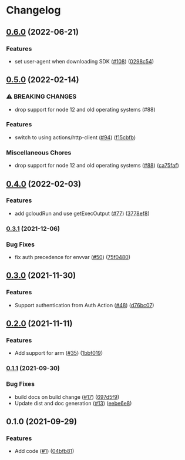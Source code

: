 # Changelog

## [0.6.0](https://www.github.com/google-github-actions/setup-cloud-sdk/compare/v0.5.0...v0.6.0) (2022-06-21)


### Features

* set user-agent when downloading SDK ([#108](https://www.github.com/google-github-actions/setup-cloud-sdk/issues/108)) ([0298c54](https://www.github.com/google-github-actions/setup-cloud-sdk/commit/0298c54ee06afb48d2b383d58b801d8205921a8f))

## [0.5.0](https://www.github.com/google-github-actions/setup-cloud-sdk/compare/v0.4.0...v0.5.0) (2022-02-14)


### ⚠ BREAKING CHANGES

* drop support for node 12 and old operating systems (#88)

### Features

* switch to using actions/http-client ([#94](https://www.github.com/google-github-actions/setup-cloud-sdk/issues/94)) ([f15cbfb](https://www.github.com/google-github-actions/setup-cloud-sdk/commit/f15cbfb9aaf926ebf7c9869dd701e09d021c82c8))


### Miscellaneous Chores

* drop support for node 12 and old operating systems ([#88](https://www.github.com/google-github-actions/setup-cloud-sdk/issues/88)) ([ca75faf](https://www.github.com/google-github-actions/setup-cloud-sdk/commit/ca75faf4f650a0455ae0622a5fa9dd4a7f30d85d))

## [0.4.0](https://www.github.com/google-github-actions/setup-cloud-sdk/compare/v0.3.1...v0.4.0) (2022-02-03)


### Features

* add gcloudRun and use getExecOutput ([#77](https://www.github.com/google-github-actions/setup-cloud-sdk/issues/77)) ([3778ef8](https://www.github.com/google-github-actions/setup-cloud-sdk/commit/3778ef84102b620307c528ced79f0c5cbf11c71e))

### [0.3.1](https://www.github.com/google-github-actions/setup-cloud-sdk/compare/v0.3.0...v0.3.1) (2021-12-06)


### Bug Fixes

* fix auth precedence for envvar ([#50](https://www.github.com/google-github-actions/setup-cloud-sdk/issues/50)) ([75f0480](https://www.github.com/google-github-actions/setup-cloud-sdk/commit/75f04802b68546f53c1f05496f983a3e1cbb3650))

## [0.3.0](https://www.github.com/google-github-actions/setup-cloud-sdk/compare/v0.2.0...v0.3.0) (2021-11-30)


### Features

* Support authentication from Auth Action ([#48](https://www.github.com/google-github-actions/setup-cloud-sdk/issues/48)) ([d76bc07](https://www.github.com/google-github-actions/setup-cloud-sdk/commit/d76bc07c27d18f139ef42e5845c1f83f17947a09))

## [0.2.0](https://www.github.com/google-github-actions/setup-cloud-sdk/compare/v0.1.1...v0.2.0) (2021-11-11)


### Features

* Add support for arm ([#35](https://www.github.com/google-github-actions/setup-cloud-sdk/issues/35)) ([1bbf019](https://www.github.com/google-github-actions/setup-cloud-sdk/commit/1bbf01998fbfee5edfa04165770e4ecac87d9573))

### [0.1.1](https://www.github.com/google-github-actions/setup-cloud-sdk/compare/v0.1.0...v0.1.1) (2021-09-30)


### Bug Fixes

* build docs on build change ([#17](https://www.github.com/google-github-actions/setup-cloud-sdk/issues/17)) ([697d5f9](https://www.github.com/google-github-actions/setup-cloud-sdk/commit/697d5f94e2d798253d557204199ccf009be0f882))
* Update dist and doc generation ([#13](https://www.github.com/google-github-actions/setup-cloud-sdk/issues/13)) ([eebe6e8](https://www.github.com/google-github-actions/setup-cloud-sdk/commit/eebe6e8099ebdab45b0c0248bc5b259c971e6515))

## 0.1.0 (2021-09-29)


### Features

* Add code ([#1](https://www.github.com/google-github-actions/setup-cloud-sdk/issues/1)) ([04bfb81](https://www.github.com/google-github-actions/setup-cloud-sdk/commit/04bfb8147f79f3cfd9106fbcdca05758783c493d))
